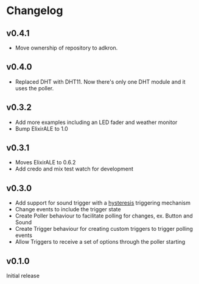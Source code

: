 # Changelog

## v0.4.1

* Move ownership of repository to adkron.

## v0.4.0

* Replaced DHT with DHT11. Now there's only one DHT module and it uses
  the poller.

## v0.3.2

* Add more examples including an LED fader and weather monitor
* Bump ElixirALE to 1.0

## v0.3.1

* Moves ElixirALE to 0.6.2
* Add credo and mix test watch for development

## v0.3.0

* Add support for sound trigger with a [hysteresis][hysteresis] triggering
  mechanism
* Change events to include the trigger state
* Create Poller behaviour to facilitate polling for changes, ex. Button and
  Sound
* Create Trigger behaviour for creating custom triggers to trigger polling
  events
* Allow Triggers to receive a set of options through the poller starting

[hysteresis]: https://en.wikipedia.org/wiki/Hysteresis

## v0.1.0

Initial release
